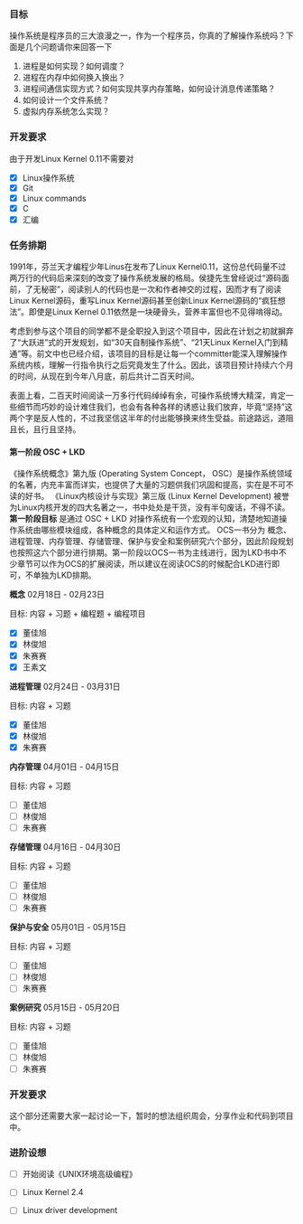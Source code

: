 ### 目标
操作系统是程序员的三大浪漫之一，作为一个程序员，你真的了解操作系统吗？下面是几个问题请你来回答一下

1. 进程是如何实现？如何调度？
2. 进程在内存中如何换入换出？
3. 进程间通信实现方式？如何实现共享内存策略，如何设计消息传递策略？
4. 如何设计一个文件系统？
5. 虚拟内存系统怎么实现？

### 开发要求

由于开发Linux Kernel 0.11不需要对
* [x] Linux操作系统
* [x] Git
* [x] Linux commands
* [x] C
* [x] 汇编

### 任务排期
1991年，芬兰天才编程少年Linus在发布了Linux Kernel0.11，这份总代码量不过两万行的代码后来深刻的改变了操作系统发展的格局。侯捷先生曾经说过“源码面前，了无秘密”，阅读别人的代码也是一次和作者神交的过程，因而才有了阅读Linux Kernel源码，重写Linux Kernel源码甚至创新Linux Kernel源码的“疯狂想法”。即使是Linux Kernel 0.11依然是一块硬骨头，营养丰富但也不见得啃得动。

考虑到参与这个项目的同学都不是全职投入到这个项目中，因此在计划之初就摒弃了“大跃进”式的开发规划，如“30天自制操作系统”、“21天Linux Kernel入门到精通”等。前文中也已经介绍，该项目的目标是让每一个committer能深入理解操作系统内核，理解一行指令执行之后究竟发生了什么。因此，该项目预计持续六个月的时间，从现在到今年八月底，前后共计二百天时间。

表面上看，二百天时间阅读一万多行代码绰绰有余，可操作系统博大精深，肯定一些细节而巧妙的设计难住我们，也会有各种各样的诱惑让我们放弃，毕竟“坚持”这两个字是反人性的，不过我坚信这半年的付出能够换来终生受益。前途路远，道阻且长，且行且坚持。

#### 第一阶段 OSC + LKD
《操作系统概念》第九版 (Operating System Concept， OSC）是操作系统领域的名著，内充丰富而详实，也提供了大量的习题供我们巩固和提高，实在是不可不读的好书。
《Linux内核设计与实现》第三版 (Linux Kernel Development) 被誉为Linux内核开发的四大名著之一，书中处处是干货，没有半句废话，不得不读。
**第一阶段目标** 是通过 OSC + LKD 对操作系统有一个宏观的认知，清楚地知道操作系统由哪些模块组成，各种概念的具体定义和运作方式。
OCS一书分为 概念、进程管理、内存管理、存储管理、保护与安全和案例研究六个部分，因此阶段规划也按照这六个部分进行排期。第一阶段以OCS一书为主线进行，因为LKD书中不少章节可以作为OCS的扩展阅读，所以建议在阅读OCS的时候配合LKD进行即可，不单独为LKD排期。


**概念** 02月18日 - 02月23日

目标: 内容 + 习题 + 编程题 + 编程项目

- [x] 董佳旭
- [x] 林俊旭
- [x] 朱赛赛
- [x] 王素文

**进程管理** 02月24日 - 03月31日

目标: 内容 + 习题 

- [x] 董佳旭
- [x] 林俊旭
- [x] 朱赛赛

**内存管理** 04月01日 - 04月15日

目标: 内容 + 习题 

- [ ] 董佳旭
- [ ] 林俊旭
- [ ] 朱赛赛
 
 **存储管理** 04月16日 - 04月30日
 
目标: 内容 + 习题 

- [ ] 董佳旭
- [ ] 林俊旭
- [ ] 朱赛赛

 **保护与安全** 05月01日 - 05月15日
 
目标: 内容 + 习题 

- [ ] 董佳旭
- [ ] 林俊旭
- [ ] 朱赛赛

**案例研究** 05月15日 - 05月20日
 
目标: 内容 + 习题

- [ ] 董佳旭
- [ ] 林俊旭
- [ ] 朱赛赛

### 开发要求
这个部分还需要大家一起讨论一下，暂时的想法组织周会，分享作业和代码到项目中。

### 进阶设想
* [ ] 开始阅读《UNIX环境高级编程》
* [ ] Linux Kernel 2.4
* [ ] Linux driver development






